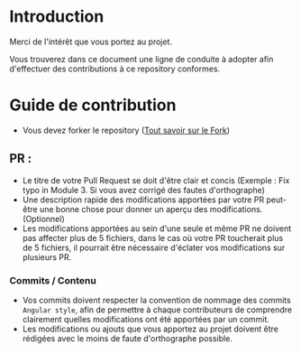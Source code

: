 # Introduction

Merci de l'intérêt que vous portez au projet.

Vous trouverez dans ce document une ligne de conduite à adopter afin d'effectuer des contributions à ce repository conformes.

# Guide de contribution

- Vous devez forker le repository ([Tout savoir sur le Fork](https://docs.github.com/fr/pull-requests/collaborating-with-pull-requests/working-with-forks/fork-a-repo))

## PR :

- Le titre de votre Pull Request se doit d'être clair et concis (Exemple : Fix typo in Module 3. Si vous avez corrigé des fautes d'orthographe)
- Une description rapide des modifications apportées par votre PR peut-être une bonne chose pour donner un aperçu des modifications. (Optionnel)
- Les modifications apportées au sein d'une seule et même PR ne doivent pas affecter plus de 5 fichiers, dans le cas où votre PR toucherait plus de 5 fichiers, il pourrait être nécessaire d'éclater vos modifications sur plusieurs PR.

### Commits / Contenu

- Vos commits doivent respecter la convention de nommage des commits `Angular style`, afin de permettre à chaque contributeurs de comprendre clairement quelles modifications ont été apportées par un commit.
- Les modifications ou ajouts que vous apportez au projet doivent être rédigées avec le moins de faute d'orthographe possible.